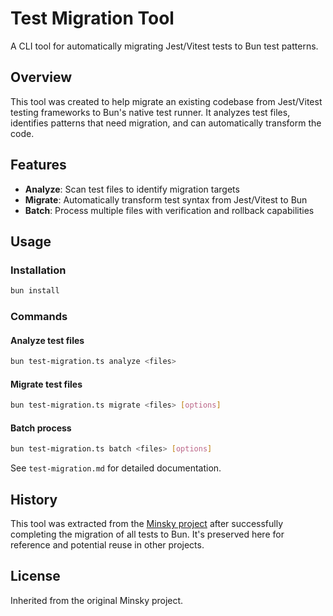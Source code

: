 # Test Migration Tool

A CLI tool for automatically migrating Jest/Vitest tests to Bun test patterns.

## Overview

This tool was created to help migrate an existing codebase from Jest/Vitest testing frameworks to Bun's native test runner. It analyzes test files, identifies patterns that need migration, and can automatically transform the code.

## Features

- **Analyze**: Scan test files to identify migration targets
- **Migrate**: Automatically transform test syntax from Jest/Vitest to Bun
- **Batch**: Process multiple files with verification and rollback capabilities

## Usage

### Installation

```bash
bun install
```

### Commands

#### Analyze test files

```bash
bun test-migration.ts analyze <files>
```

#### Migrate test files

```bash
bun test-migration.ts migrate <files> [options]
```

#### Batch process

```bash
bun test-migration.ts batch <files> [options]
```

See `test-migration.md` for detailed documentation.

## History

This tool was extracted from the [Minsky project](https://github.com/user/minsky) after successfully completing the migration of all tests to Bun. It's preserved here for reference and potential reuse in other projects.

## License

Inherited from the original Minsky project.
